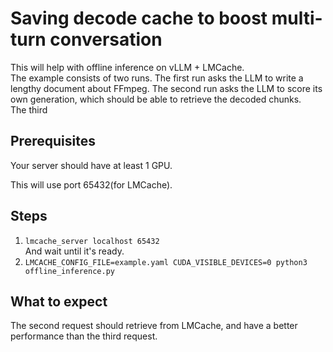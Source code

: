 # Saving decode cache to boost multi-turn conversation
This will help with offline inference on vLLM + LMCache.  
The example consists of two runs.
The first run asks the LLM to write a lengthy document about FFmpeg.
The second run asks the LLM to score its own generation, which should be able to retrieve the decoded chunks.  
The third 
## Prerequisites
Your server should have at least 1 GPU.  

This will use port 65432(for LMCache).  
## Steps
1.  ```lmcache_server localhost 65432```  
And wait until it's ready.  
2. ```LMCACHE_CONFIG_FILE=example.yaml CUDA_VISIBLE_DEVICES=0 python3 offline_inference.py```  
## What to expect
The second request should retrieve from LMCache, and have a better performance than the third request.  